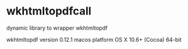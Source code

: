 wkhtmltopdfcall
===============

dynamic library to wrapper wkhtmltopdf

wkhtmltopdf version 0.12.1 macos platform OS X 10.6+ (Cocoa) 64-bit
